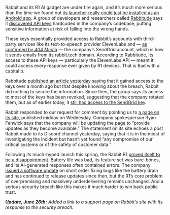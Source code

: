 Rabbit and its R1 AI gadget are under fire again, and it’s much more serious than the time we found out [its launcher really could just be installed as an Android app](/2024/4/30/24145838/rabbit-r1-android-app-pixel-6a). A group of developers and researchers called [Rabbitude](https://rabbitu.de/) says it [discovered API keys](https://rabbitu.de/articles/security-disclosure-1) hardcoded in the company’s codebase, putting sensitive information at risk of falling into the wrong hands.

These keys essentially provided access to Rabbit’s accounts with third-party services like its text-to-speech provider ElevenLabs and — [as confirmed by *404 Media*](https://www.404media.co/researchers-prove-rabbit-ai-breach-by-sending-email-to-us-as-admin/) — the company’s SendGrid account, which is how it sends emails from its rabbit.tech domain. According to Rabbitude, its access to these API keys — particularly the ElevenLabs API — meant it could access every response ever given by R1 devices. That is Bad with a capital b.

Rabbitude [published an article yesterday](https://rabbitu.de/articles/security-disclosure-1) saying that it gained access to the keys over a month ago but that despite knowing about the breach, Rabbit did nothing to secure the information. Since then, the group says its access to most of the keys has been revoked, suggesting that the company rotated them, but as of earlier today, it [still had access to the SendGrid key](https://rabbitu.de/articles/security-disclosure-2).

Rabbit responded to our request for comment by pointing us to [a page on its site](https://www.rabbit.tech/security-investigation-062524), published midday on Wednesday. Company spokesperson Ryan Fenwick says that the company will be updating the page to “provide updates as they become available.” The statement on its site echoes a post Rabbit made to its Discord channel yesterday, saying that it is in the midst of investigating the incident but hasn’t yet found “any compromise of our critical systems or of the safety of customer data.”

Following its much-hyped launch this spring, the Rabbit R1 [proved itself to be a disappointment](/2024/5/2/24147159/rabbit-r1-review-ai-gadget). Battery life was bad, its feature set was bare-bones, and its AI-generated responses often contained errors. The company [issued a software update](/2024/4/30/24145442/rabbit-r1-ota-software-update-battery-drain-fix) on short order fixing bugs like the battery drain and has continued to release updates since then, but the R1’s core problem of overpromising and massively underdelivering remains unchanged. And a serious security breach like this makes it much harder to win back public trust.

***Update, June 26th:** Added a link to a support page on Rabbit’s site with its response to the security breach.*
